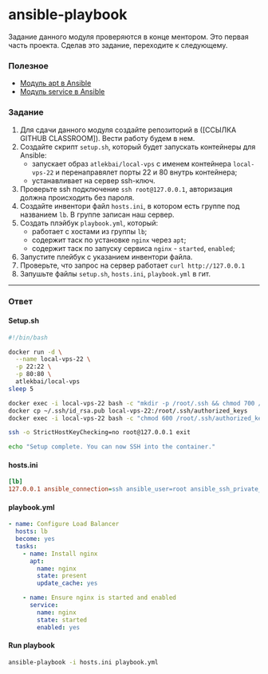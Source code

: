 # ansible-playbook

Задание данного модуля проверяются в конце ментором. Это первая часть проекта. Сделав это задание, переходите к следующему.

### Полезное

- [Модуль apt в Ansible](https://docs.ansible.com/ansible/latest/collections/ansible/builtin/apt_module.html)
- [Модуль service в Ansible](https://docs.ansible.com/ansible/latest/collections/ansible/builtin/service_module.html)

### Задание

1. Для сдачи данного модуля создайте репозиторий в ([ССЫЛКА GITHUB CLASSROOM]). Вести работу будем в нем.
2. Создайте скрипт `setup.sh`, который будет запускать контейнеры для Ansible:
   - запускает образ `atlekbai/local-vps` с именем контейнера `local-vps-22` и перенаправялет порты 22 и 80 внутрь контейнера;
   - устанавливает на сервер ssh-ключ.
3. Проверьте ssh подключение `ssh root@127.0.0.1`, авторизация должна происходить без пароля.
4. Создайте инвентори файл `hosts.ini`, в котором есть группе под названием `lb`. В группе записан наш сервер.
5. Создать плэйбук `playbook.yml`, который:
   - работает с хостами из группы `lb`;
   - содержит таск по установке `nginx` через `apt`;
   - содержит таск по запуску сервиса `nginx` - `started`, `enabled`;
6. Запустите плейбук с указанием инвентори файла.
7. Проверьте, что запрос на сервер работает `curl http://127.0.0.1`
8. Запушьте файлы `setup.sh`, `hosts.ini`, `playbook.yml` в гит.

---

### Ответ

#### Setup.sh
```bash
#!/bin/bash

docker run -d \
  --name local-vps-22 \
  -p 22:22 \
  -p 80:80 \
  atlekbai/local-vps
sleep 5

docker exec -i local-vps-22 bash -c "mkdir -p /root/.ssh && chmod 700 /root/.ssh"
docker cp ~/.ssh/id_rsa.pub local-vps-22:/root/.ssh/authorized_keys
docker exec -i local-vps-22 bash -c "chmod 600 /root/.ssh/authorized_keys"

ssh -o StrictHostKeyChecking=no root@127.0.0.1 exit

echo "Setup complete. You can now SSH into the container."
```

#### hosts.ini
```ini
[lb]
127.0.0.1 ansible_connection=ssh ansible_user=root ansible_ssh_private_key_file=~/.ssh/id_rsa
```

#### playbook.yml
```yaml
- name: Configure Load Balancer
  hosts: lb
  become: yes
  tasks:
    - name: Install nginx
      apt:
        name: nginx
        state: present
        update_cache: yes

    - name: Ensure nginx is started and enabled
      service:
        name: nginx
        state: started
        enabled: yes
```
#### Run playbook

```bash
ansible-playbook -i hosts.ini playbook.yml
```
